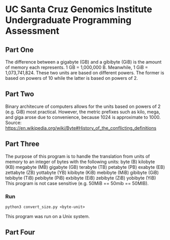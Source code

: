 # UC Santa Cruz Genomics Institute Undergraduate Programming Assessment

## Part One
The difference between a gigabyte (GB) and a gibibyte (GiB) is the
amount of memory each represents. 1 GB = 1,000,000 B. Meanwhile,
1 GiB = 1,073,741,824. These two units are based on different
powers. The former is based on powers of 10 while the latter is
based on powers of 2. 

## Part Two
Binary architecure of computers allows for the units based on
powers of 2 (e.g. GiB) most practical. However, the metric
prefixes such as kilo, mega, and giga arose due to convenience,
because 1024 is approximate to 1000. 
Source: https://en.wikipedia.org/wiki/Byte#History_of_the_conflicting_definitions

## Part Three
The purpose of this program is to handle the translation from units
of memory to an integer of bytes with the following units:
    byte (B)
    kilobyte (KB)
    megabyte (MB)
    gigabyte (GB)
    terabyte (TB)
    petabyte (PB)
    exabyte (EB)
    zettabyte (ZB)
    yottabyte (YB)
    kibibyte (KiB)
    mebibyte (MiB)
    gibibyte (GiB)
    tebibyte (TiB)
    pebibyte (PiB)
    exbibyte (EiB)
    zebibyte (ZiB)
    yobibyte (YiB)
This program is not case sensitive (e.g. 50MiB == 50mib == 50MIB).

### Run
    python3 convert_size.py <byte-unit>
This program was run on a Unix system.

## Part Four

